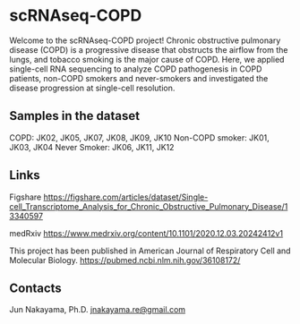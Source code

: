 # scRNAseq-COPD
 
Welcome to the scRNAseq-COPD project! 
Chronic obstructive pulmonary disease (COPD) is a progressive disease that obstructs the airflow from the lungs, and tobacco smoking is the major cause of COPD. Here, we applied single-cell RNA sequencing to analyze COPD pathogenesis in COPD patients, non-COPD smokers and never-smokers and investigated the disease progression at single-cell resolution. 

## Samples in the dataset
COPD: JK02, JK05, JK07, JK08, JK09, JK10 
Non-COPD smoker: JK01, JK03, JK04
Never Smoker: JK06, JK11, JK12


## Links
Figshare https://figshare.com/articles/dataset/Single-cell_Transcriptome_Analysis_for_Chronic_Obstructive_Pulmonary_Disease/13340597

medRxiv https://www.medrxiv.org/content/10.1101/2020.12.03.20242412v1


This project has been published in American Journal of Respiratory Cell and Molecular Biology.
https://pubmed.ncbi.nlm.nih.gov/36108172/


## Contacts
Jun Nakayama, Ph.D.
jnakayama.re@gmail.com

